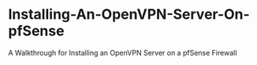 # Installing-An-OpenVPN-Server-On-pfSense
A Walkthrough for Installing an OpenVPN Server on a pfSense Firewall
